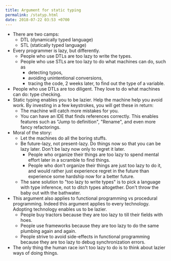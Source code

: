 ```yaml
---
title: Argument for static typing
permalink: /statyp.html
date: 2018-07-22 03:53 +0700
---
```


- There are two camps:
    - DTL (dynamically typed language)
    - STL (statically typed language)
- Every programmer is lazy, but differently.
    - People who use DTLs are too lazy to write the types.
    - People who use STLs are too lazy to do what machines can do, such as
        - detecting typos,
        - avoiding unintentional conversions,
        - tracing the code, 2 weeks later, to find out the type of a variable.
- People who use DTLs are too diligent.
They love to do what machines can do: type checking.
- Static typing enables you to be lazier.
Help the machine help you avoid work.
By investing in a few keystrokes, you will get these in return:
    - The machine will catch more mistakes for you.
    - You can have an IDE that finds references correctly.
    This enables features such as "Jump to definition", "Rename", and even more fancy refactorings.
- Moral of the story:
    - Let the machines do all the boring stuffs.
    - Be future-lazy, not present-lazy.
    Do things now so that you can be lazy later.
    Don't be lazy now only to regret it later.
        - People who organize their things are too lazy to spend mental effort later in a scramble to find things.
        - People who don't organize their things are just too lazy to do it, and would rather just experience regret in the future than experience some hardship now for a better future.
    - The sane solution to "too lazy to write types" is to pick a language with type inference, not to ditch types altogether.
    Don't throw the baby out with the bathwater.
- This argument also applies to functional programming vs procedural programming.
Indeed this argument applies to every technology.
Adopting technology enables us to be lazier.
    - People buy tractors because they are too lazy to till their fields with hoes.
    - People use frameworks because they are too lazy to do the same plumbing again and again.
    - People strive to avoid side-effects in functional programming because they are too lazy to debug synchronization errors.
- The only thing the human race isn't too lazy to do is to think about lazier ways of doing things.
